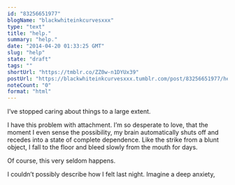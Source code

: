```yaml
---
id: "83256651977"
blogName: "blackwhiteinkcurvesxxx"
type: "text"
title: "help."
summary: "help."
date: "2014-04-20 01:33:25 GMT"
slug: "help"
state: "draft"
tags: ""
shortUrl: "https://tmblr.co/ZZ0w-n1DYUx39"
postUrl: "https://blackwhiteinkcurvesxxx.tumblr.com/post/83256651977/help"
noteCount: "0"
format: "html"
---
```


I’ve stopped caring about things to a large extent.

I have this problem with attachment. I’m so desperate to love, that the moment I even sense the possibility, my brain automatically shuts off and recedes into a state of complete dependence. Like the strike from a blunt object, I fall to the floor and bleed slowly from the mouth for days.

Of course, this very seldom happens. 

I couldn’t possibly describe how I felt last night. Imagine a deep anxiety,